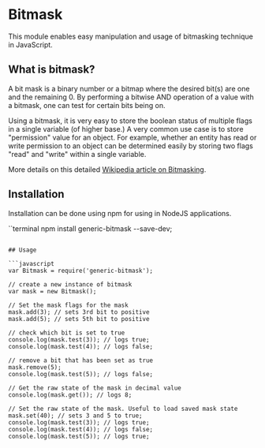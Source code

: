 # Bitmask

This module enables easy manipulation and usage of bitmasking technique in JavaScript.

## What is bitmask?

A bit mask is a binary number or a bitmap where the desired bit(s) are one and the remaining 0. By performing a bitwise 
AND operation of a value with a bitmask, one can test for certain bits being on.

Using a bitmask, it is very easy to store the boolean status of multiple flags in a single variable (of higher base.) A
very common use case is to store "permission" value for an object. For example, whether an entity has read or write
permission to an object can be determined easily by storing two flags "read" and "write" within a single variable.

More details on this detailed [Wikipedia article on Bitmasking](https://en.wikipedia.org/wiki/Mask_(computing)).

## Installation

Installation can be done using npm for using in NodeJS applications.

``terminal
npm install generic-bitmask --save-dev;
```

## Usage

```javascript
var Bitmask = require('generic-bitmask');

// create a new instance of bitmask
var mask = new Bitmask();

// Set the mask flags for the mask
mask.add(3); // sets 3rd bit to positive
mask.add(5); // sets 5th bit to positive

// check which bit is set to true
console.log(mask.test(3)); // logs true;
console.log(mask.test(4)); // logs false;

// remove a bit that has been set as true
mask.remove(5);
console.log(mask.test(5)); // logs false;

// Get the raw state of the mask in decimal value
console.log(mask.get()); // logs 8;

// Set the raw state of the mask. Useful to load saved mask state
mask.set(40); // sets 3 and 5 to true;
console.log(mask.test(3)); // logs true;
console.log(mask.test(4)); // logs false;
console.log(mask.test(5)); // logs true;
```